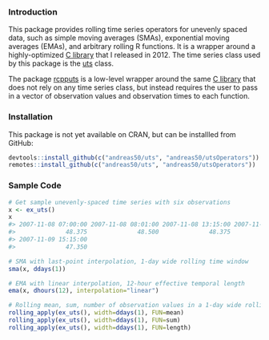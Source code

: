 
<!-- README.md is generated from README.Rmd. Please edit that file -->
### Introduction

This package provides rolling time series operators for unevenly spaced data, such as simple moving averages (SMAs), exponential moving averages (EMAs), and arbitrary rolling R functions. It is a wrapper around a highly-optimized [C library](http://www.eckner.com/research.html) that I released in 2012. The time series class used by this package is the [uts](https://github.com/andreas50/uts) class.

The package [rcpputs](https://github.com/eddelbuettel/rcpputs) is a low-level wrapper around the same [C library](http://www.eckner.com/research.html) that does not rely on any time series class, but instead requires the user to pass in a vector of observation values and observation times to each function.

### Installation

This package is not yet available on CRAN, but can be installled from GitHub:

``` r
devtools::install_github(c("andreas50/uts", "andreas50/utsOperators"))  # using package 'devtools'
remotes::install_github(c("andreas50/uts", "andreas50/utsOperators"))   # ... or using package 'remotes'
```

### Sample Code

``` r
# Get sample unevenly-spaced time series with six observations
x <- ex_uts()
x
#> 2007-11-08 07:00:00 2007-11-08 08:01:00 2007-11-08 13:15:00 2007-11-09 07:30:00 2007-11-09 08:51:00 
#>              48.375              48.500              48.375              47.000              47.500 
#> 2007-11-09 15:15:00 
#>              47.350
```

``` r
# SMA with last-point interpolation, 1-day wide rolling time window
sma(x, ddays(1))

# EMA with linear interpolation, 12-hour effective temporal length
ema(x, dhours(12), interpolation="linear")

# Rolling mean, sum, number of observation values in a 1-day wide rolling time window
rolling_apply(ex_uts(), width=ddays(1), FUN=mean)
rolling_apply(ex_uts(), width=ddays(1), FUN=sum)
rolling_apply(ex_uts(), width=ddays(1), FUN=length)
```
